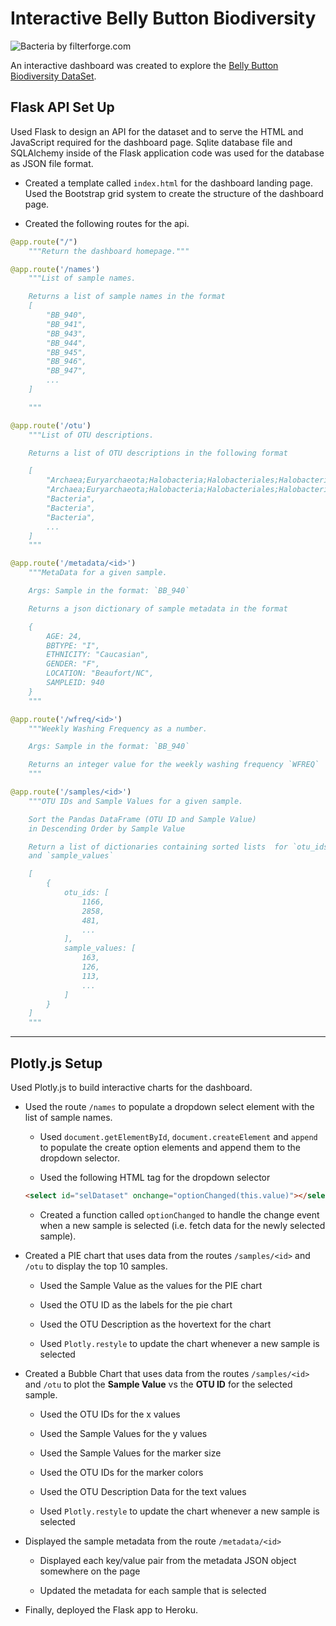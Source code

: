 # Interactive Belly Button Biodiversity

![Bacteria by filterforge.com](Images/bacteria_by_filterforgedotcom.jpg)

An interactive dashboard was created to explore the [Belly Button Biodiversity DataSet](http://robdunnlab.com/projects/belly-button-biodiversity/).

## Flask API Set Up

Used Flask to design an API for the dataset and to serve the HTML and JavaScript required for the dashboard page. 
Sqlite database file and SQLAlchemy inside of the Flask application code was used for the database as JSON file format. 


* Created a template called `index.html` for the dashboard landing page. Used the Bootstrap grid system to create the structure of the dashboard page.

* Created the following routes for the api. 

```python
@app.route("/")
    """Return the dashboard homepage."""
```
```python
@app.route('/names')
    """List of sample names.

    Returns a list of sample names in the format
    [
        "BB_940",
        "BB_941",
        "BB_943",
        "BB_944",
        "BB_945",
        "BB_946",
        "BB_947",
        ...
    ]

    """
```
```python
@app.route('/otu')
    """List of OTU descriptions.

    Returns a list of OTU descriptions in the following format

    [
        "Archaea;Euryarchaeota;Halobacteria;Halobacteriales;Halobacteriaceae;Halococcus",
        "Archaea;Euryarchaeota;Halobacteria;Halobacteriales;Halobacteriaceae;Halococcus",
        "Bacteria",
        "Bacteria",
        "Bacteria",
        ...
    ]
    """ 
```
```python
@app.route('/metadata/<id>')
    """MetaData for a given sample.

    Args: Sample in the format: `BB_940`

    Returns a json dictionary of sample metadata in the format

    {
        AGE: 24,
        BBTYPE: "I",
        ETHNICITY: "Caucasian",
        GENDER: "F",
        LOCATION: "Beaufort/NC",
        SAMPLEID: 940
    }
    """
```
```python
@app.route('/wfreq/<id>')
    """Weekly Washing Frequency as a number.

    Args: Sample in the format: `BB_940`

    Returns an integer value for the weekly washing frequency `WFREQ`
    """
```
```python
@app.route('/samples/<id>')
    """OTU IDs and Sample Values for a given sample.

    Sort the Pandas DataFrame (OTU ID and Sample Value)
    in Descending Order by Sample Value

    Return a list of dictionaries containing sorted lists  for `otu_ids`
    and `sample_values`

    [
        {
            otu_ids: [
                1166,
                2858,
                481,
                ...
            ],
            sample_values: [
                163,
                126,
                113,
                ...
            ]
        }
    ]
    """
```

--- 

## Plotly.js Setup

Used Plotly.js to build interactive charts for the dashboard.

* Used the route `/names` to populate a dropdown select element with the list of sample names.

  * Used `document.getElementById`, `document.createElement` and `append` to populate the create option elements and append them to the dropdown selector.

  * Used the following HTML tag for the dropdown selector

  ```html
  <select id="selDataset" onchange="optionChanged(this.value)"></select>
  ```
  * Created a function called `optionChanged` to handle the change event when a new sample is selected (i.e. fetch data for the newly selected sample).


* Created a PIE chart that uses data from the routes `/samples/<id>` and `/otu` to display the top 10 samples.

  * Used the Sample Value as the values for the PIE chart

  * Used the OTU ID as the labels for the pie chart

  * Used the OTU Description as the hovertext for the chart

  * Used `Plotly.restyle` to update the chart whenever a new sample is selected



* Created a Bubble Chart that uses data from the routes `/samples/<id>` and `/otu` to plot the __Sample Value__ vs the __OTU ID__ for the selected sample.

  * Used the OTU IDs for the x values

  * Used the Sample Values for the y values

  * Used the Sample Values for the marker size

  * Used the OTU IDs for the marker colors 

  * Used the OTU Description Data for the text values

  * Used `Plotly.restyle` to update the chart whenever a new sample is selected



* Displayed the sample metadata from the route `/metadata/<id>`

  * Displayed each key/value pair from the metadata JSON object somewhere on the page

  * Updated the metadata for each sample that is selected

* Finally, deployed the Flask app to Heroku.

